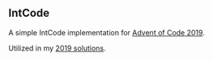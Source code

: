 ## IntCode

A simple IntCode implementation for [Advent of Code 2019](https://adventofcode.com/2019).

Utilized in my [2019 solutions](https://github.com/isavegas/aoc_2019).